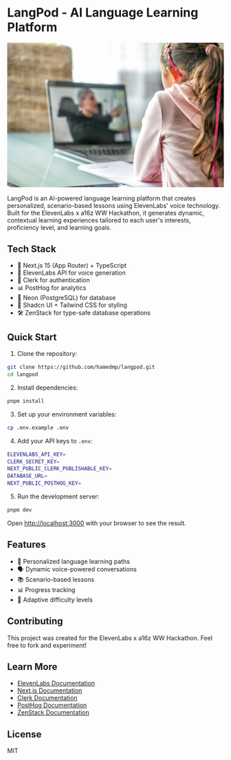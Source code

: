 # LangPod - AI Language Learning Platform

![LangPod](./public/readme.jpg)

LangPod is an AI-powered language learning platform that creates personalized, scenario-based lessons using ElevenLabs' voice technology. Built for the ElevenLabs x a16z WW Hackathon, it generates dynamic, contextual learning experiences tailored to each user's interests, proficiency level, and learning goals.

## Tech Stack

- 🚀 Next.js 15 (App Router) + TypeScript
- 🎯 ElevenLabs API for voice generation
- 🔐 Clerk for authentication
- 📊 PostHog for analytics
- 💾 Neon (PostgreSQL) for database
- 🎨 Shadcn UI + Tailwind CSS for styling
- 🛠️ ZenStack for type-safe database operations

## Quick Start

1. Clone the repository:

```bash
git clone https://github.com/hamedmp/langpod.git
cd langpod
```

2. Install dependencies:

```bash
pnpm install
```

3. Set up your environment variables:

```bash
cp .env.example .env
```

4. Add your API keys to `.env`:

```bash
ELEVENLABS_API_KEY=
CLERK_SECRET_KEY=
NEXT_PUBLIC_CLERK_PUBLISHABLE_KEY=
DATABASE_URL=
NEXT_PUBLIC_POSTHOG_KEY=
```

5. Run the development server:

```bash
pnpm dev
```

Open [http://localhost:3000](http://localhost:3000) with your browser to see the result.

## Features

- 🎯 Personalized language learning paths
- 🗣️ Dynamic voice-powered conversations
- 📚 Scenario-based lessons
- 📊 Progress tracking
- 🔄 Adaptive difficulty levels

## Contributing

This project was created for the ElevenLabs x a16z WW Hackathon. Feel free to fork and experiment!

## Learn More

- [ElevenLabs Documentation](https://elevenlabs.io/docs)
- [Next.js Documentation](https://nextjs.org/docs)
- [Clerk Documentation](https://clerk.com/docs)
- [PostHog Documentation](https://posthog.com/docs)
- [ZenStack Documentation](https://zenstack.dev/docs)

## License

MIT
